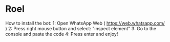 # Roel
How to install the bot:
1: Open WhatsApp Web ( https://web.whatsapp.com/ )
2: Press right mouse button and select: "inspect element"
3: Go to the console and paste the code
4: Press enter and enjoy!
